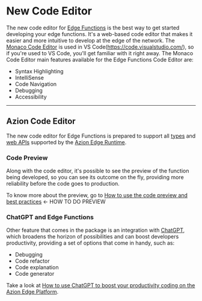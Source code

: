 # New Code Editor

The new code editor for [Edge Functions](https://www.azion.com/en/documentation/products/edge-application/edge-functions/) is the best way to get started developing your edge functions. It's a web-based code editor that makes it easier and more intuitive to develop at the edge of the network. The [Monaco Code Editor](https://microsoft.github.io/monaco-editor/docs.html) is used in VS Code(https://code.visualstudio.com/), so if you're used to VS Code, you'll get familiar with it right away. The Monaco Code Editor main features available for the Edge Functions Code Editor are:

- Syntax Highlighting
- IntelliSense
- Code Navigation
- Debugging
- Accessibility

---

## Azion Code Editor

The new code editor for Edge Functions is prepared to support all [types](https://www.azion.com/en/documentation/products/edge-application/edge-functions/runtime-apis/javascript/supported-types/) and [web APIs](https://www.azion.com/en/documentation/products/edge-application/edge-functions/runtime-apis/javascript/) supported by the [Azion Edge Runtime](https://www.azion.com/en/documentation/products/edge-application/edge-functions/runtime/overview/).

### Code Preview

Along with the code editor, it's possible to see the preview of the function being developed, so you can see its outcome on the fly, providing more reliability before the code goes to production.

To know more about the preview, go to [How to use the code preview and best practices]() <- HOW TO DO PREVIEW

### ChatGPT and Edge Functions

Other feature that comes in the package is an integration with [ChatGPT](https://openai.com/blog/chatgpt), which broadens the horizon of possibilities and can boost developers productivity, providing a set of options that come in handy, such as:

- Debugging
- Code refactor
- Code explanation
- Code generator

Take a look at [How to use ChatGPT to boost your productivity coding on the Azion Edge Platform]().